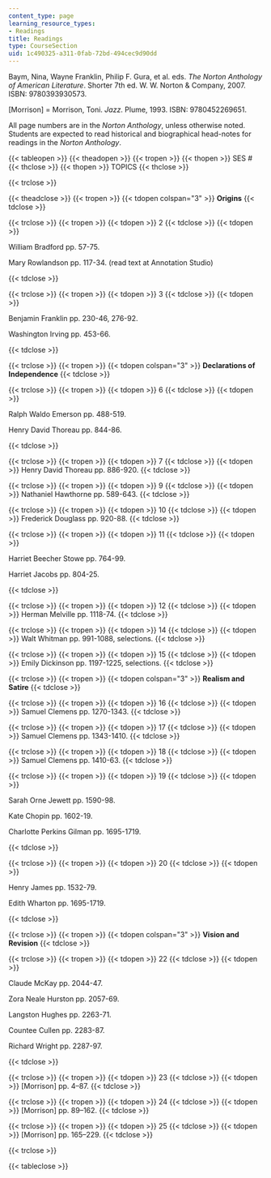 ```yaml
---
content_type: page
learning_resource_types:
- Readings
title: Readings
type: CourseSection
uid: 1c490325-a311-0fab-72bd-494cec9d90dd
---
```


Baym, Nina, Wayne Franklin, Philip F. Gura, et al. eds. _The Norton Anthology of American Literature_. Shorter 7th ed. W. W. Norton & Company, 2007. ISBN: 9780393930573.

\[Morrison\] = Morrison, Toni. _Jazz_. Plume, 1993. ISBN: 9780452269651.

All page numbers are in the _Norton Anthology_, unless otherwise noted. Students are expected to read historical and biographical head-notes for readings in the _Norton Anthology_.

{{< tableopen >}}
{{< theadopen >}}
{{< tropen >}}
{{< thopen >}}
SES #
{{< thclose >}}
{{< thopen >}}
TOPICS
{{< thclose >}}

{{< trclose >}}

{{< theadclose >}}
{{< tropen >}}
{{< tdopen colspan="3" >}}
**Origins**
{{< tdclose >}}

{{< trclose >}}
{{< tropen >}}
{{< tdopen >}}
2
{{< tdclose >}}
{{< tdopen >}}


William Bradford pp. 57-75.

Mary Rowlandson pp. 117-34. (read text at Annotation Studio)


{{< tdclose >}}

{{< trclose >}}
{{< tropen >}}
{{< tdopen >}}
3
{{< tdclose >}}
{{< tdopen >}}


Benjamin Franklin pp. 230-46, 276-92.

Washington Irving pp. 453-66.


{{< tdclose >}}

{{< trclose >}}
{{< tropen >}}
{{< tdopen colspan="3" >}}
**Declarations of Independence**
{{< tdclose >}}

{{< trclose >}}
{{< tropen >}}
{{< tdopen >}}
6
{{< tdclose >}}
{{< tdopen >}}


Ralph Waldo Emerson pp. 488-519.

Henry David Thoreau pp. 844-86.


{{< tdclose >}}

{{< trclose >}}
{{< tropen >}}
{{< tdopen >}}
7
{{< tdclose >}}
{{< tdopen >}}
Henry David Thoreau pp. 886-920.
{{< tdclose >}}

{{< trclose >}}
{{< tropen >}}
{{< tdopen >}}
9
{{< tdclose >}}
{{< tdopen >}}
Nathaniel Hawthorne pp. 589-643.
{{< tdclose >}}

{{< trclose >}}
{{< tropen >}}
{{< tdopen >}}
10
{{< tdclose >}}
{{< tdopen >}}
Frederick Douglass pp. 920-88.
{{< tdclose >}}

{{< trclose >}}
{{< tropen >}}
{{< tdopen >}}
11
{{< tdclose >}}
{{< tdopen >}}


Harriet Beecher Stowe pp. 764-99.

Harriet Jacobs pp. 804-25.


{{< tdclose >}}

{{< trclose >}}
{{< tropen >}}
{{< tdopen >}}
12
{{< tdclose >}}
{{< tdopen >}}
Herman Melville pp. 1118-74.
{{< tdclose >}}

{{< trclose >}}
{{< tropen >}}
{{< tdopen >}}
14
{{< tdclose >}}
{{< tdopen >}}
Walt Whitman pp. 991-1088, selections.
{{< tdclose >}}

{{< trclose >}}
{{< tropen >}}
{{< tdopen >}}
15
{{< tdclose >}}
{{< tdopen >}}
Emily Dickinson pp. 1197-1225, selections.
{{< tdclose >}}

{{< trclose >}}
{{< tropen >}}
{{< tdopen colspan="3" >}}
**Realism and Satire**
{{< tdclose >}}

{{< trclose >}}
{{< tropen >}}
{{< tdopen >}}
16
{{< tdclose >}}
{{< tdopen >}}
Samuel Clemens pp. 1270-1343.
{{< tdclose >}}

{{< trclose >}}
{{< tropen >}}
{{< tdopen >}}
17
{{< tdclose >}}
{{< tdopen >}}
Samuel Clemens pp. 1343-1410.
{{< tdclose >}}

{{< trclose >}}
{{< tropen >}}
{{< tdopen >}}
18
{{< tdclose >}}
{{< tdopen >}}
Samuel Clemens pp. 1410-63.
{{< tdclose >}}

{{< trclose >}}
{{< tropen >}}
{{< tdopen >}}
19
{{< tdclose >}}
{{< tdopen >}}


Sarah Orne Jewett pp. 1590-98.

Kate Chopin pp. 1602-19.

Charlotte Perkins Gilman pp. 1695-1719.


{{< tdclose >}}

{{< trclose >}}
{{< tropen >}}
{{< tdopen >}}
20
{{< tdclose >}}
{{< tdopen >}}


Henry James pp. 1532-79.

Edith Wharton pp. 1695-1719.


{{< tdclose >}}

{{< trclose >}}
{{< tropen >}}
{{< tdopen colspan="3" >}}
**Vision and Revision**
{{< tdclose >}}

{{< trclose >}}
{{< tropen >}}
{{< tdopen >}}
22
{{< tdclose >}}
{{< tdopen >}}


Claude McKay pp. 2044-47.

Zora Neale Hurston pp. 2057-69.

Langston Hughes pp. 2263-71.

Countee Cullen pp. 2283-87.

Richard Wright pp. 2287-97.


{{< tdclose >}}

{{< trclose >}}
{{< tropen >}}
{{< tdopen >}}
23
{{< tdclose >}}
{{< tdopen >}}
\[Morrison\] pp. 4–87.
{{< tdclose >}}

{{< trclose >}}
{{< tropen >}}
{{< tdopen >}}
24
{{< tdclose >}}
{{< tdopen >}}
\[Morrison\] pp. 89–162.
{{< tdclose >}}

{{< trclose >}}
{{< tropen >}}
{{< tdopen >}}
25
{{< tdclose >}}
{{< tdopen >}}
\[Morrison\] pp. 165–229.
{{< tdclose >}}

{{< trclose >}}

{{< tableclose >}}